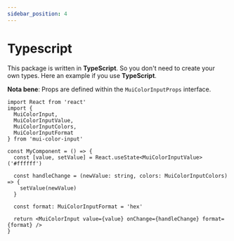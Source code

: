 ```yaml
---
sidebar_position: 4
---
```


# Typescript

This package is written in **TypeScript**. So you don't need to create your own types. Here an example if you use **TypeScript**.

**Nota bene**: Props are defined within the `MuiColorInputProps` interface.

```tsx
import React from 'react'
import {
  MuiColorInput,
  MuiColorInputValue,
  MuiColorInputColors,
  MuiColorInputFormat
} from 'mui-color-input'

const MyComponent = () => {
  const [value, setValue] = React.useState<MuiColorInputValue>('#ffffff')

  const handleChange = (newValue: string, colors: MuiColorInputColors) => {
    setValue(newValue)
  }

  const format: MuiColorInputFormat = 'hex'

  return <MuiColorInput value={value} onChange={handleChange} format={format} />
}
```
